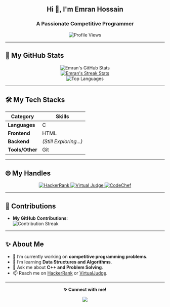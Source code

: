 <!-- Header Section -->
<h2 align="center">Hi 👋, I'm Emran Hossain</h2>
<h3 align="center">A Passionate Competitive Programmer</h3>

<!-- Profile Views -->
<p align="center">
  <img src="https://komarev.com/ghpvc/?username=3Emran&label=Profile%20Views&color=0e75b6&style=flat" alt="Profile Views" />
</p>

---

## 🚀 My GitHub Stats
<p align="center">
  <!-- GitHub Stats Card -->
  <img src="https://github-readme-stats.vercel.app/api?username=3Emran&show_icons=true&count_private=true&theme=radical" alt="Emran's GitHub Stats" />

  <!-- Streak Stats -->
  <br/>
  <a href="https://streak-stats.demolab.com">
    <img src="https://streak-stats.demolab.com?user=3Emran&theme=radical&hide_border=true&fire=DD2727&ring=5ABCD8" alt="Emran's Streak Stats" />
  </a>

  <!-- Top Languages -->
  <br/>
  <img src="https://github-readme-stats.vercel.app/api/top-langs/?username=3Emran&theme=radical&layout=compact&cache_seconds=86400" alt="Top Languages" />
</p>

---

## 🛠️ My Tech Stacks
| **Category**      | **Skills**                      |
|-------------------|--------------------------------|
| **Languages**     | C | C++                        |
| **Frontend**      | HTML | CSS | Bootstrap         |
| **Backend**       | *(Still Exploring...)*         |
| **Tools/Other**   | Git | Linux                    |

---

## 🌐 My Handles
<p align="center">
  <a href="https://www.hackerrank.com/profile/Ascending">
    <img src="https://img.shields.io/badge/HackerRank-121212?style=for-the-badge&logo=hackerrank&logoColor=white" alt="HackerRank" />
  </a>
  <a href="https://vjudge.net/user/emran_h">
    <img src="https://img.shields.io/badge/VirtualJudge-121212?style=for-the-badge&logo=virtualbox&logoColor=79740e" alt="Virtual Judge" />
  </a>
  <a href="https://www.codechef.com/users/emran_h">
    <img src="https://img.shields.io/badge/CodeChef-121212?style=for-the-badge&logo=codechef&logoColor=F5F5DC" alt="CodeChef" />
  </a>
</p>

---

## 🎨 Contributions
- **My GitHub Contributions**:  
  <img src="https://streak-stats.demolab.com?user=3Emran&theme=radical&hide_border=true" alt="Contribution Streak" />

---

## ✨ About Me
- 🔭 I’m currently working on **competitive programming problems**.
- 🌱 I’m learning **Data Structures and Algorithms**.
- 💬 Ask me about **C++ and Problem Solving**.
- 📫 Reach me on [HackerRank](https://www.hackerrank.com/profile/Ascending) or [VirtualJudge](https://vjudge.net/user/emran_h).

---

<!-- Footer -->
<p align="center">
  <strong>✨ Connect with me!</strong>  
</p>
<p align="center">
  <img src="https://readme-typing-svg.herokuapp.com?color=%2336BCF7&center=true&vCenter=true&lines=Competitive+Programmer;Problem+Solver;Lifelong+Learner" />
</p>
